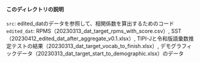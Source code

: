 #### このディレクトリの説明

`src`: edited_datのデータを参照して、相関係数を算出するためのコード
`edited_dat`: RPMS（20230313_dat_target_rpms_with_score.csv）, SST（20230412_edited_dat_after_aggregate_v0.1.xlsx）, TIPI-Jと令和版語彙数推定テストの結果（20230313_dat_target_vocab_to_finish.xlsx）, デモグラフィックデータ（20230313_dat_target_start_to_demographic.xlsx）のデータ

